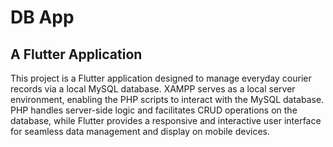 # DB App

## A Flutter Application

This project is a Flutter application designed to manage everyday courier records via a local MySQL database. XAMPP serves as a local server environment, enabling the PHP scripts to interact with the MySQL database. PHP handles server-side logic and facilitates CRUD operations on the database, while Flutter provides a responsive and interactive user interface for seamless data management and display on mobile devices.
